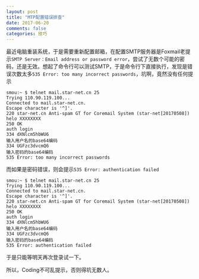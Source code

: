 ```yaml
---
layout: post
title: "MTP配置错误排查"
date: 2017-06-20
comments: false
categories: 技巧
---
```


最近电脑重装系统，于是需要重新配置邮箱，在配置SMTP服务器是Foxmail老提示`SMTP Server：Email address or password error`，尝试了无数个可能的密码，还是无效。想起了命令行可以测试SMTP，于是命令行下直接执行，发现是错误次数太多`535 Error: too many incorrect passwords`，坑啊，竟然没有任何提示

```
smou:~ $ telnet mail.star-net.cn 25
Trying 110.90.119.100...
Connected to mail.star-net.cn.
Escape character is '^]'.
220 star-net.cn Anti-spam GT for Coremail System (star-net[20170508])
helo XXXXXXXX
250 OK
auth login
334 dXNlcm5hbWU6
输入用户名的base64编码
334 UGFzc3dvcmQ6
输入密码的base64编码
535 Error: too many incorrect passwords
```

而如果是密码错误，则会提示`535 Error: authentication failed`

```
smou:~ $ telnet mail.star-net.cn 25
Trying 110.90.119.100...
Connected to mail.star-net.cn.
Escape character is '^]'.
220 star-net.cn Anti-spam GT for Coremail System (star-net[20170508])
helo XXXXXXXX
250 OK
auth login
334 dXNlcm5hbWU6
输入用户名的base64编码
334 UGFzc3dvcmQ6
输入密码的base64编码
535 Error: authentication failed
```

于是只能等明天再次登录试一下。

所以，Coding不可乱提示，否则得坑无数人。